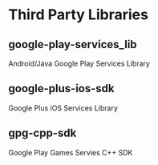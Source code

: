 # Third Party Libraries

## google-play-services_lib
Android/Java Google Play Services Library

## google-plus-ios-sdk
Google Plus iOS Services Library

## gpg-cpp-sdk
Google Play Games Servies C++ SDK